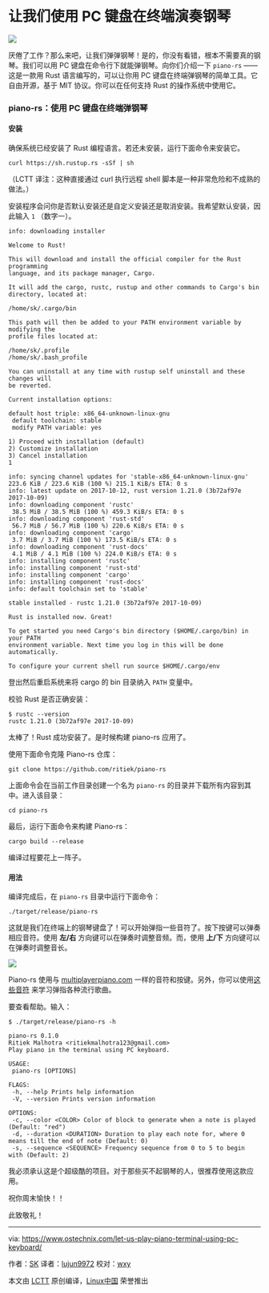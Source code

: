 让我们使用 PC 键盘在终端演奏钢琴
======
![](https://www.ostechnix.com/wp-content/uploads/2017/10/Play-Piano-In-Terminal-720x340.jpg)

厌倦了工作？那么来吧，让我们弹弹钢琴！是的，你没有看错，根本不需要真的钢琴。我们可以用 PC 键盘在命令行下就能弹钢琴。向你们介绍一下 `piano-rs` —— 这是一款用 Rust 语言编写的，可以让你用 PC 键盘在终端弹钢琴的简单工具。它自由开源，基于 MIT 协议。你可以在任何支持 Rust 的操作系统中使用它。

### piano-rs：使用 PC 键盘在终端弹钢琴

#### 安装

确保系统已经安装了 Rust 编程语言。若还未安装，运行下面命令来安装它。

```
curl https://sh.rustup.rs -sSf | sh
```

（LCTT 译注：这种直接通过 curl 执行远程 shell 脚本是一种非常危险和不成熟的做法。）

安装程序会问你是否默认安装还是自定义安装还是取消安装。我希望默认安装，因此输入 `1` （数字一）。

```
info: downloading installer

Welcome to Rust!

This will download and install the official compiler for the Rust programming
language, and its package manager, Cargo.

It will add the cargo, rustc, rustup and other commands to Cargo's bin
directory, located at:

/home/sk/.cargo/bin

This path will then be added to your PATH environment variable by modifying the
profile files located at:

/home/sk/.profile
/home/sk/.bash_profile

You can uninstall at any time with rustup self uninstall and these changes will
be reverted.

Current installation options:

default host triple: x86_64-unknown-linux-gnu
 default toolchain: stable
 modify PATH variable: yes

1) Proceed with installation (default)
2) Customize installation
3) Cancel installation
1

info: syncing channel updates for 'stable-x86_64-unknown-linux-gnu'
223.6 KiB / 223.6 KiB (100 %) 215.1 KiB/s ETA: 0 s
info: latest update on 2017-10-12, rust version 1.21.0 (3b72af97e 2017-10-09)
info: downloading component 'rustc'
 38.5 MiB / 38.5 MiB (100 %) 459.3 KiB/s ETA: 0 s
info: downloading component 'rust-std'
 56.7 MiB / 56.7 MiB (100 %) 220.6 KiB/s ETA: 0 s
info: downloading component 'cargo'
 3.7 MiB / 3.7 MiB (100 %) 173.5 KiB/s ETA: 0 s
info: downloading component 'rust-docs'
 4.1 MiB / 4.1 MiB (100 %) 224.0 KiB/s ETA: 0 s
info: installing component 'rustc'
info: installing component 'rust-std'
info: installing component 'cargo'
info: installing component 'rust-docs'
info: default toolchain set to 'stable'

stable installed - rustc 1.21.0 (3b72af97e 2017-10-09)

Rust is installed now. Great!

To get started you need Cargo's bin directory ($HOME/.cargo/bin) in your PATH
environment variable. Next time you log in this will be done automatically.

To configure your current shell run source $HOME/.cargo/env
```

登出然后重启系统来将 cargo 的 bin 目录纳入 `PATH` 变量中。

校验 Rust 是否正确安装：

```
$ rustc --version
rustc 1.21.0 (3b72af97e 2017-10-09)
```

太棒了！Rust 成功安装了。是时候构建 piano-rs 应用了。

使用下面命令克隆 Piano-rs 仓库：

```
git clone https://github.com/ritiek/piano-rs
```

上面命令会在当前工作目录创建一个名为 `piano-rs` 的目录并下载所有内容到其中。进入该目录：

```
cd piano-rs
```

最后，运行下面命令来构建 Piano-rs：

```
cargo build --release
```

编译过程要花上一阵子。

#### 用法

编译完成后，在 `piano-rs` 目录中运行下面命令：

```
./target/release/piano-rs
```

这就是我们在终端上的钢琴键盘了！可以开始弹指一些音符了。按下按键可以弹奏相应音符。使用 **左/右** 方向键可以在弹奏时调整音频。而，使用 **上/下** 方向键可以在弹奏时调整音长。

![][2]

Piano-rs 使用与 [multiplayerpiano.com][3] 一样的音符和按键。另外，你可以使用[这些音符][4] 来学习弹指各种流行歌曲。

要查看帮助。输入：

```
$ ./target/release/piano-rs -h

piano-rs 0.1.0
Ritiek Malhotra <ritiekmalhotra123@gmail.com>
Play piano in the terminal using PC keyboard.

USAGE:
 piano-rs [OPTIONS]

FLAGS:
 -h, --help Prints help information
 -V, --version Prints version information

OPTIONS:
 -c, --color <COLOR> Color of block to generate when a note is played (Default: "red")
 -d, --duration <DURATION> Duration to play each note for, where 0 means till the end of note (Default: 0)
 -s, --sequence <SEQUENCE> Frequency sequence from 0 to 5 to begin with (Default: 2)
```

我必须承认这是个超级酷的项目。对于那些买不起钢琴的人，很推荐使用这款应用。

祝你周末愉快！！

此致敬礼！


--------------------------------------------------------------------------------

via: https://www.ostechnix.com/let-us-play-piano-terminal-using-pc-keyboard/

作者：[SK][a]
译者：[lujun9972](https://github.com/lujun9972)
校对：[wxy](https://github.com/wxy)

本文由 [LCTT](https://github.com/LCTT/TranslateProject) 原创编译，[Linux中国](https://linux.cn/) 荣誉推出

[a]:https://www.ostechnix.com/author/sk/
[1]:data:image/gif;base64,R0lGODlhAQABAIAAAAAAAP///yH5BAEAAAAALAAAAAABAAEAAAIBRAA7
[2]:http://www.ostechnix.com/wp-content/uploads/2017/10/Piano.png
[3]:http://www.multiplayerpiano.com/
[4]:https://pastebin.com/CX1ew0uB
